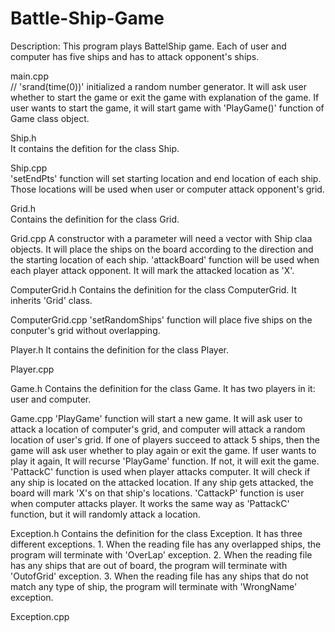 # Battle-Ship-Game
Description: This program plays BattelShip game. Each of user and computer has five ships and has to attack opponent's ships.


main.cpp <br />
	// 'srand(time(0))' initialized a random number generator.
	It will ask user whether to start the game or exit the game with explanation of the game.
	If user wants to start the game, it will start game with 'PlayGame()' function of Game class object.

Ship.h <br />
	It contains the defition for the class Ship.

Ship.cpp <br />
	'setEndPts' function will set starting location and end location of each ship.
	Those locations will be used when user or computer attack opponent's grid.

Grid.h <br />
	Contains the definition for the class Grid.

Grid.cpp
	A constructor with a parameter will need a vector with Ship claa objects.
	It will place the ships on the board according to the direction and the starting location of each ship.
	'attackBoard' function will be used when each player attack opponent.
	It will mark the attacked location as 'X'.

ComputerGrid.h
	Contains the definition for the class ComputerGrid.
	It inherits 'Grid' class.

ComputerGrid.cpp
	'setRandomShips' function will place five ships on the conputer's grid without overlapping.

Player.h
	It contains the definition for the class Player.

Player.cpp

Game.h
	Contains the definition for the class Game.
	It has two players in it: user and computer.

Game.cpp
	'PlayGame' function will start a new game.
	It will ask user to attack a location of computer's grid, and computer will attack a random location of user's grid.
	If one of players succeed to attack 5 ships, then the game will ask user whether to play again or exit the game.
	If user wants to play it again, It will recurse 'PlayGame' function. If not, it will exit the game.
	'PattackC' function is used when player attacks computer. It will check if any ship is located on the attacked location.
	If any ship gets attacked, the board will mark 'X's on that ship's locations.
	'CattackP' function is user when computer attacks player. It works the same way as 'PattackC' function, but it will randomly attack a location.
	
Exception.h
	Contains the definition for the class Exception.
	It has three different exceptions.
	1. When the reading file has any overlapped ships, the program will terminate with 'OverLap' exception.
	2. When the reading file has any ships that are out of board, the program will terminate with 'OutofGrid' exception.
	3. When the reading file has any ships that do not match any type of ship, the program will terminate with 'WrongName' exception.

Exception.cpp
